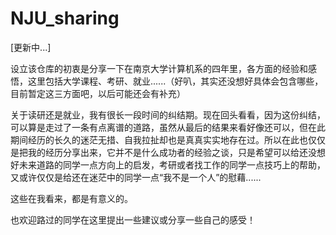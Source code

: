 # NJU_sharing
[更新中...]

设立该仓库的初衷是分享一下在南京大学计算机系的四年里，各方面的经验和感悟，这里包括大学课程、考研、就业......（好叭，其实还没想好具体会包含哪些，目前暂定这三方面吧，以后可能还会有补充）

关于读研还是就业，我有很长一段时间的纠结期。现在回头看看，因为这份纠结，可以算是走过了一条有点离谱的道路，虽然从最后的结果来看好像还可以，但在此期间经历的长久的迷茫无措、自我拉扯却也是真真实实地存在过。所以在此也仅仅是把我的经历分享出来，它并不是什么成功者的经验之谈，只是希望可以给还没想好未来道路的同学一点方向上的启发，考研或者找工作的同学一点技巧上的帮助，又或许仅仅是给还在迷茫中的同学一点“我不是一个人”的慰藉......

这些在我看来，都是有意义的。

也欢迎路过的同学在这里提出一些建议或分享一些自己的感受！
